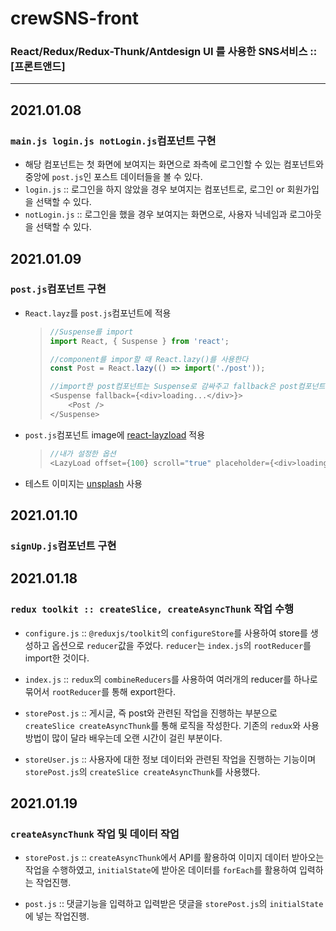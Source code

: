 # crewSNS-front
### React/Redux/Redux-Thunk/Antdesign UI 를 사용한 SNS서비스 :: [프론트앤드]
---
## 2021.01.08
### `main.js login.js notLogin.js`컴포넌트 구현
- 해당 컴포넌트는 첫 화면에 보여지는 화면으로 좌측에 로그인할 수 있는 컴포넌트와 중앙에 `post.js`인 포스트 데이터들을 볼 수 있다.
- `login.js` :: 로그인을 하지 않았을 경우 보여지는 컴포넌트로, 로그인 or 회원가입을 선택할 수 있다.
- `notLogin.js` :: 로그인을 했을 경우 보여지는 화면으로, 사용자 닉네임과 로그아웃을 선택할 수 있다.

## 2021.01.09
### `post.js`컴포넌트 구현
- `React.layz`를 `post.js`컴포넌트에 적용
  > ```javascript
  > //Suspense를 import
  > import React, { Suspense } from 'react';
  > 
  > //component를 impor할 때 React.lazy()를 사용한다
  > const Post = React.lazy(() => import('./post'));
  > 
  > //import한 post컴포넌트는 Suspense로 감싸주고 fallback은 post컴포넌트가 보여지기 전까지 보여줄 내용을 적어준다.
  > <Suspense fallback={<div>loading...</div>}>
  >     <Post />
  > </Suspense>
  > ```
- `post.js`컴포넌트 image에 [react-layzload](https://www.npmjs.com/package/react-lazyload) 적용
  >```javascript
  >//내가 설정한 옵션
  ><LazyLoad offset={100} scroll="true" placeholder={<div>loading...</div>} height="300px"></LazyLoad>
  >```
  > 
- 테스트 이미지는 [unsplash](https://unsplash.com/) 사용

## 2021.01.10
### `signUp.js`컴포넌트 구현

## 2021.01.18
### `redux toolkit :: createSlice, createAsyncThunk` 작업 수행
- `configure.js`  :: `@reduxjs/toolkit`의 `configureStore`를 사용하여 store를 생성하고 옵션으로 `reducer`값을 주었다. `reducer`는 `index.js`의 `rootReducer`를 import한 것이다.

- `index.js` :: `redux`의 `combineReducers`를 사용하여 여러개의 reducer를 하나로 묶어서 `rootReducer`를 통해 export한다.

- `storePost.js` :: 게시글, 즉 post와 관련된 작업을 진행하는 부분으로 `createSlice createAsyncThunk`를 통해 로직을 작성한다. 기존의 `redux`와 사용방법이 많이 달라 배우는데 오랜 시간이 걸린 부분이다.

- `storeUser.js` :: 사용자에 대한 정보 데이터와 관련된 작업을 진행하는 기능이며 `storePost.js`의 `createSlice createAsyncThunk`를 사용했다.

## 2021.01.19
### `createAsyncThunk` 작업 및 데이터 작업
- `storePost.js` :: `createAsyncThunk`에서 API를 활용하여 이미지 데이터 받아오는 작업을 수행하였고, `initialState`에 받아온 데이터를 `forEach`를 활용하여 입력하는 작업진행.

- `post.js` :: 댓글기능을 입력하고 입력받은 댓글을 `storePost.js`의 `initialState`에 넣는 작업진행.
